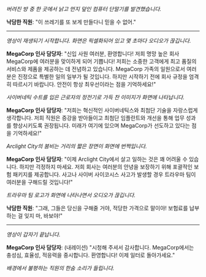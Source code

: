 _버려진 방 중 한 곳에서 낡고 먼지 덮인 컴퓨터 단말기를 발견했습니다._

**낙담한 직원**: "이 쓰레기를 또 보게 만들다니 믿을 수 없어."

---

_영상이 재생되기 시작합니다. 화면은 픽셀화되어 있고 몇 초마다 오디오가 끊깁니다._

**MegaCorp 인사 담당자**: "신입 사원 여러분, 환영합니다! 저희 명망 높은 회사 MegaCorp에 여러분을 맞이하게 되어 기쁩니다! 저희는 소중한 고객에게 최고 품질의 서비스와 제품을 제공하는 데 전념하고 있습니다. MegaCorp 가족의 일원으로서 여러분은 진정으로 특별한 일의 일부가 될 것입니다. 하지만 시작하기 전에 회사 규정을 엄격히 따르시기 바랍니다. 안전이 항상 최우선이라는 점을 기억하세요!"

_사이버네틱 수트를 입은 근로자의 정전기로 가득 찬 이미지가 화면에 나타납니다._

**MegaCorp 인사 담당자**: "저희는 혁신적인 사이버네틱스와 최첨단 기술을 자랑스럽게 생각합니다. 저희 직원은 증강을 받아들이고 최첨단 임플란트와 개선을 통해 업무 성과를 향상시키도록 권장됩니다. 미래가 여기에 있으며 MegaCorp가 선도하고 있다는 점을 기억하세요!"

_Arclight City의 붐비는 거리의 짧은 장면이 화면에 번쩍입니다._

**MegaCorp 인사 담당자**: "이제 Arclight City에서 살고 일하는 것은 꽤 어려울 수 있습니다. 하지만 걱정하지 마세요. 저희 회사는 여러분의 안녕을 보장하기 위해 포괄적인 보험 패키지를 제공합니다. 사고나 사이버 사이코시스 사고가 발생할 경우 트라우마 팀이 여러분을 구해드릴 것입니다!"

_트라우마 팀 로고가 화면에 나타나면서 오디오가 끊깁니다._

**낙담한 직원**: "그래, 그들은 당신을 구해줄 거야, 적당한 가격으로 말이야! 보험료를 납부하는 걸 잊지 마, 바보야!"

---

_영상이 갑자기 끝납니다._

**MegaCorp 인사 담당자**: (내레이션) "시청해 주셔서 감사합니다. MegaCorp에서는 충성심, 효율성, 적응력을 중시합니다. 환영합니다! 이제 일터로 돌아가세요."

_배경에서 불평하는 직원의 한숨 소리가 들립니다._

